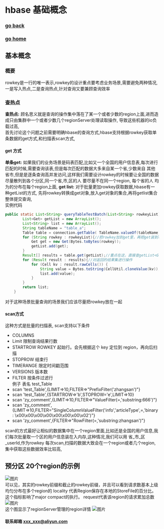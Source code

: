 # hbase 基础概念
### [go back](/x2q/hbase/hbase)      
### [go home](/x2q)       
## 基本概念

###  概要
rowkey是一行的唯一表示,rowkey的设计重点要考虑业务场景,需要避免两种情况,一是写入热点,二是查询热点,针对查询又要兼顾查询效率

### 查热点
**查热点:** 顾名思义就是查询的操作集中落在了某一个或者少数的region上面,进而造成只由集群中一个或者少数几个regionServer处理读取操作,
导致这些机器的io负载过高,   
首先讨论这个问题之前需要明确hbase的查询方式,hbase支持根据rowkey获取单条数据的get方式,和扫描表scan方式,

#### get 方式
 **单条get:** 如果我们的业务场景是码表匹配,比如又一个全国的用户信息表,每次进行匹配的时候,需要查询该表,但是每次匹配的数据大多来自某一个省,少数来自
 其他省市,但是是逐条查询高并发访问,这样我们需要设计rowkey的时候要让全国的数据尽量散列到各个分区,同一个省,市,区的人 要尽量不在同一个region,
 每个省的人 均为的分布在每个region上面,
 **get list:** 对于批量更加rowkey获取数据,hbase有一种getList的方式, 先将rowkey转换成get对象,放入get对象的集合,再将getlist集合整体提交查询,   
 实例代码
                                                          
                                                          
```java
public static List<String> queryTableTestBatch(List<String> rowkeyList) throws IOException {
        List<Get> getList = new ArrayList();
        List<String> list = new ArrayList();
        String tableName = "table_a";
        Table table = connection.getTable( TableName.valueOf(tableName));// 获取表
        for (String rowkey : rowkeyList){//把rowkey加到get里，再把get装到list中
            Get get = new Get(Bytes.toBytes(rowkey));
            getList.add(get);
        }
        Result[] results = table.get(getList);//重点在这，直接查getList<Get>
        for (Result result : results){//对返回的结果集进行操作
            for (Cell kv : result.rawCells()) {
                String value = Bytes.toString(CellUtil.cloneValue(kv));
                list.add(value);
            }
        }
        return list;
    }
```                                                          
             
             
对于这种场景批量查询的场景我们应该尽量把rowkey放在一起  

#### scan方式
这种方式是批量的扫描表, scan支持以下条件
+ COLUMNS
+ Limit 限制查询结果行数
+ STARTROW ROWKEY 起始行。会先根据这个 key 定位到 region，再向后扫描
+ STOPROW 结束行
+ TIMERANGE 限定时间戳范围
+ VERSIONS   版本数   
+ FILTER   按条件过滤行                        
例子 表名 test_Table
+ scan 'test_Table',{LIMIT=>10,FILTER=>"PrefixFilter('zhangsan')"}
+ scan 'test_Table',{STARTROW=>'b',STOPROW='e',LIMIT=>10}
+ scan 'zy_comment',{LIMIT=>10,FILTER=>"ValueFilter(=,'substring:666')"}
+ scan 'zy_comment',{LIMIT=>10,FILTER="SingleColumnValueFilter('info','articleType',=,'binary: \x00\x00\x00\x00\x00\x00\x00\x02')"}
+ scan 'zy_comment',{FILTER=>"RowFilter(=,'substring:zhangsan')"}

scan的方式最好让相似的数据集中在一个region里面,比如还是全国的用户信息,我们每次批量取一个区的用户信息装在入内存,这种情况,我们可以用 省_市_区_userId,作为rowkey
每次scan,扫描的数据大致会在一个region或者几个region,集中获取这些数据效率比较高,

## 预分区 20个region的示例
![图片](/static/img/get5.png)     
可以见，其实的rowkey前缀和截止的rowkey前缀，并且可以看到请求数基本上级均匀分布在多个region的
locality 代表Region保存在本地的StoreFile的百分比。这个指标影响了major compact的执行。
request代表该region的请求累加总数
![图片](/static/img/get6.png)  
这个图显示了regionServer管理的region详情
![图片](/static/img/get7.png)  
#### 联系邮箱 xxx_xxx@aliyun.com
